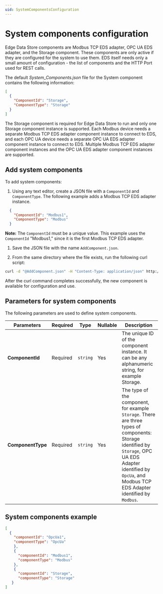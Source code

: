 ```yaml
---
uid: SystemComponentsConfiguration
---
```


# System components configuration

Edge Data Store components are Modbus TCP EDS adapter, OPC UA EDS adapter, and the Storage component. These components are only active if they are configured for the system to use them. EDS itself needs only a small amount of configuration - the list of components and the HTTP Port used for REST calls.

The default _System_Components.json_ file for the System component contains the following information:

```json
[
  {
    "ComponentId": "Storage",
    "ComponentType": "Storage"
  }
]
```

The Storage component is required for Edge Data Store to run and only one Storage component instance is supported. Each Modbus device needs a separate Modbus TCP EDS adapter component instance to connect to EDS, and each OPC UA device needs a separate OPC UA EDS adapter component instance to connect to EDS. Multiple Modbus TCP EDS adapter component instances and the OPC UA EDS adapter component instances are supported.  

## Add system components

To add system components:

1. Using any text editor, create a JSON file with a `ComponentId` and `ComponentType`. The following example adds a Modbus TCP EDS adapter instance.

  ```json
    {
      "ComponentId": "Modbus1",
      "ComponentType": "Modbus"
    }
  ```

  **Note:** The `ComponentId` must be a unique value. This example uses the `ComponentId` "Modbus1," since it is the first Modbus TCP EDS adapter.

1. Save the JSON file with the name `AddComponent.json`.

1. From the same directory where the file exists, run the following curl script:

  ```bash
  curl -d "@AddComponent.json" -H "Content-Type: application/json" http://localhost:5590/api/v1/configuration/system/components
  ```

After the curl command completes successfully, the new component is available for configuration and use.

## Parameters for system components

The following parameters are used to define system components.

| Parameters     | Required | Type    | Nullable | Description |
| -------------- | -------- | --------| ---------|-------------|
| **ComponentId**    | Required |`string` | Yes      | The unique ID of the component instance. It can be any alphanumeric string, for example Storage.|
| **ComponentType**  | Required |`string` | Yes      | The type of the component, for example `Storage`. There are three types of components: Storage identified by `Storage`, OPC UA EDS Adapter identified by `OpcUa`, and Modbus TCP EDS Adapter identified by `Modbus`. |

## System components example

```json
[
  {
    "componentId": "OpcUa1",
    "componentType": "OpcUa"
    },
    {
      "componentId": "Modbus1",
      "componentType": "Modbus"
    },
    {
      "componentId": "Storage",
      "componentType": "Storage"
   }
]
```

